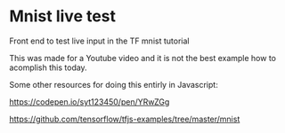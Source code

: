 # Mnist live test

Front end to test live input in the TF mnist tutorial

This was made for a Youtube video and it is not the best example how to acomplish this today.

Some other resources for doing this entirly in Javascript:

https://codepen.io/syt123450/pen/YRwZGg

https://github.com/tensorflow/tfjs-examples/tree/master/mnist
